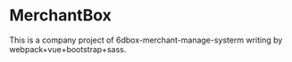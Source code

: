 # MerchantBox
This is a company project of 6dbox-merchant-manage-systerm writing by webpack+vue+bootstrap+sass.

